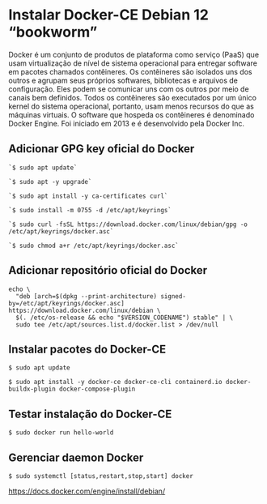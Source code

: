 # Instalar Docker-CE Debian 12 “bookworm”

Docker é um conjunto de produtos de plataforma como serviço (PaaS) que usam virtualização de nível de sistema operacional para entregar software em pacotes chamados contêineres. Os contêineres são isolados uns dos outros e agrupam seus próprios softwares, bibliotecas e arquivos de configuração. Eles podem se comunicar uns com os outros por meio de canais bem definidos. Todos os contêineres são executados por um único kernel do sistema operacional, portanto, usam menos recursos do que as máquinas virtuais. O software que hospeda os contêineres é denominado Docker Engine. Foi iniciado em 2013 e é desenvolvido pela Docker Inc.

## Adicionar GPG key oficial do Docker
```
`$ sudo apt update`
```
``` 
`$ sudo apt -y upgrade`
```
```
`$ sudo apt install -y ca-certificates curl`
```
```
`$ sudo install -m 0755 -d /etc/apt/keyrings`
```
```
`$ sudo curl -fsSL https://download.docker.com/linux/debian/gpg -o /etc/apt/keyrings/docker.asc`
```
```
`$ sudo chmod a+r /etc/apt/keyrings/docker.asc`
``` 
## Adicionar repositório oficial do Docker
```
echo \
  "deb [arch=$(dpkg --print-architecture) signed-by=/etc/apt/keyrings/docker.asc] https://download.docker.com/linux/debian \
  $(. /etc/os-release && echo "$VERSION_CODENAME") stable" | \
  sudo tee /etc/apt/sources.list.d/docker.list > /dev/null
```
## Instalar pacotes do Docker-CE

`$ sudo apt update`

`$ sudo apt install -y docker-ce docker-ce-cli containerd.io docker-buildx-plugin docker-compose-plugin`

## Testar instalação do Docker-CE

`$ sudo docker run hello-world`

## Gerenciar daemon Docker

`$ sudo systemctl [status,restart,stop,start] docker`

https://docs.docker.com/engine/install/debian/
